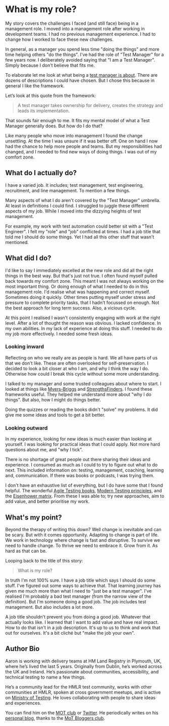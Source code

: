 # What is my role?

My story covers the challenges I faced (and still face) being in a management role. I moved into a management role after working in development teams. I had no previous management experience. I had to change how I worked to face these new challenges.

In general, as a manager you spend less time "doing the things" and more time helping others "do the things". I've had the role of "Test Manager" for a few years now. I deliberately avoided saying that "I am a Test Manager". Simply because I don't believe that fits me.

To elaborate let me look at what being a [test manager is about](https://www.gov.uk/guidance/test-manager). There are dozens of descriptions I could have chosen. But I chose this because in general I like the framework.

Let’s look at this quote from the framework:
> A test manager takes ownership for delivery, creates the strategy and leads its implementation.

That sounds fair enough to me. It fits my mental model of what a Test Manager generally does. But how do I do that?

Like many people who move into management I found the change unsettling. At the time I was unsure if it was better off. One on hand I now had the chance to help more people and teams. But my responsibilities had changed, and I needed to find new ways of doing things. I was out of my comfort zone.

## What do I actually do?

I have a varied job. It includes; test management, test engineering, recruitment, and line management. To mention a few things.

Many aspects of what I do aren't covered by the "Test Manager" umbrella. At least in definitions I could find. I struggled to juggle these different aspects of my job. While I moved into the dizzying heights of test management.

For example, my work with test automation could better sit with a "Test Engineer". I felt my "role" and "job" conflicted at times. I had a job title that told me I should do some things. Yet I had all this other stuff that wasn't mentioned.

## What did I do?

I'd like to say I immediately excelled at the new role and did all the right things in the best way. But that's just not true. I often found myself pulled back towards my comfort zone. This meant I was not always working on the most important thing. Or doing enough of what I needed to do in this management role. I'd realise what was happening and correct myself. Sometimes doing it quickly. Other times putting myself under stress and pressure to complete priority tasks, that I hadn't focussed on enough. Not the best approach for long term success. Also, a vicious cycle.

At this point I realised I wasn't consistently engaging with work at the right level. After a lot of thought the reason was obvious. I lacked confidence. In my own abilities. In my lack of experience at doing this stuff. I needed to do my job more effectively. I needed some fresh ideas.

### Looking inward

Reflecting on who we really are as people is hard. We all have parts of us that we don't like. These are often overlooked for self-preservation. I decided to look a bit closer at who I am, and why I think the way I do. Otherwise how could I break this cycle without some more understanding.

I talked to my manager and some trusted colleagues about where to start. I looked at things like [Myers-Briggs](https://www.myersbriggs.org/) and [StrengthsFinders](https://www.gallup.com/cliftonstrengths/en/home.aspx). I found these frameworks useful. They helped me understand more about "why I do things". But also, how I might do things better.

Doing the quizzes or reading the books didn't "solve" my problems. It did give me some ideas and tools to get a bit better.

### Looking outward 

In my experience, looking for new ideas is much easier than looking at yourself. I was looking for practical ideas that I could apply. Not more hard questions about me, and "why I tick".

There is no shortage of great people out there sharing their ideas and experience. I consumed as much as I could to try to figure out what to do next. This included information on: testing, management, coaching, learning and, communication. If there was books or podcasts, I was trying them.

I don't have an exhaustive list of everything, but I do have some that I found helpful. The wonderful [Agile Testing books](https://agiletester.ca/), [Modern Testing principles](https://moderntesting.org/), and the [Eisenhower matrix](https://www.eisenhower.me/eisenhower-matrix/). From these I was able to; try new approaches, aim to add value, and better prioritise my work.

## What's my point?

Beyond the therapy of writing this down? Well change is inevitable and can be scary. But with it comes opportunity. Adapting to change is part of life. We work in technology where change is fast and disruptive. To survive we need to handle change. To thrive we need to embrace it. Grow from it. As hard as that can be.

Looping back to the title of this story:
> What is my role?

In truth I'm not 100% sure. I have a job title which says I should do some stuff. I've figured out some ways to achieve that. That learning journey has given me much more than what I need to "just be a test manager". I've realised I'm probably a bad test manager (from the narrow view of the definition). But I'm someone doing a good job. The job includes test management. But also includes a lot more.

A job title shouldn't prevent you from doing a good job. Whatever that actually looks like. I learned that I want to add value and have real impact. How to do that isn't in a job description. It's up to us to think and work that out for ourselves. It's a bit cliché but "make the job your own". 

## Author Bio
Aaron is working with delivery teams at HM Land Registry in Plymouth, UK, where he’s lived the last 5 years. Originally from Dublin, he’s worked across the UK and Ireland. He’s passionate about communities, accessibility, and technical testing to name a few things. 

He’s a community lead for the HMLR test community, works with other communities at HMLR, spoken at cross government meetups, and is active on [Ministry of Testing]( https://club.ministryoftesting.com). He loves collaborating with people to share ideas and experiences. 

You can find him on the [MOT club](https://club.ministryoftesting.com/u/azza554/) or [Twitter](https://twitter.com/flynnbops). He periodically writes on his [personal blog](https://flynnbops.github.io/), thanks to the [MoT Bloggers club](https://club.ministryoftesting.com/c/sharing-lounge/bloggers-club/63).
